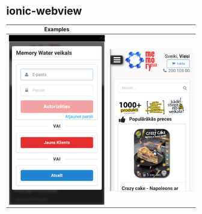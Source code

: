 # ionic-webview


| Examples             |   |
:-------------------------:|:-------------------------:
![](https://github.com/LazyBruceWayne/ionic-webview/blob/master/1.png)  |  ![](https://github.com/LazyBruceWayne/ionic-webview/blob/master/2.png)
